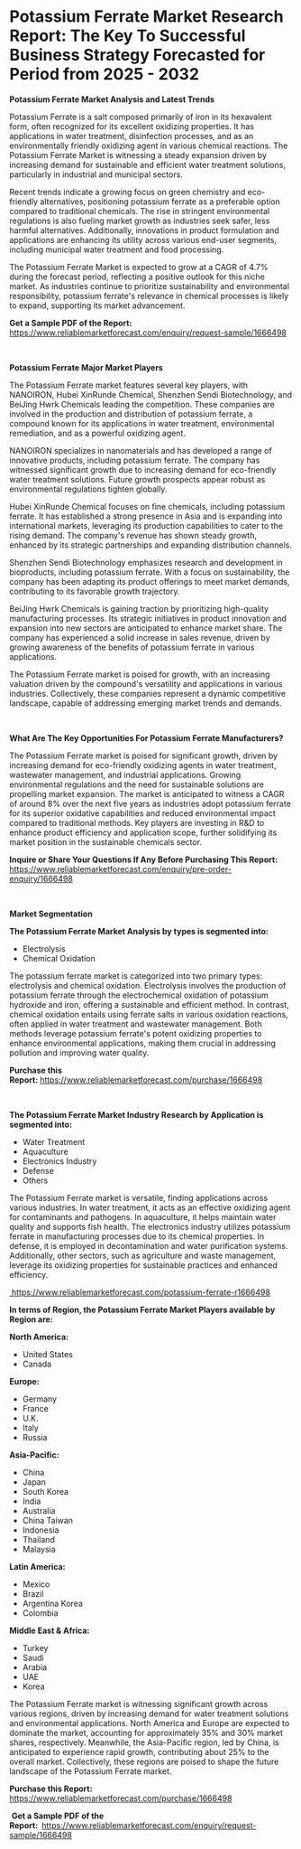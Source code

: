 <p><h1>Potassium Ferrate Market Research Report: The Key To Successful Business Strategy Forecasted for Period from 2025 - 2032</h1></p><p><strong>Potassium Ferrate Market Analysis and Latest Trends</strong></p>
<p><p>Potassium Ferrate is a salt composed primarily of iron in its hexavalent form, often recognized for its excellent oxidizing properties. It has applications in water treatment, disinfection processes, and as an environmentally friendly oxidizing agent in various chemical reactions. The Potassium Ferrate Market is witnessing a steady expansion driven by increasing demand for sustainable and efficient water treatment solutions, particularly in industrial and municipal sectors.</p><p>Recent trends indicate a growing focus on green chemistry and eco-friendly alternatives, positioning potassium ferrate as a preferable option compared to traditional chemicals. The rise in stringent environmental regulations is also fueling market growth as industries seek safer, less harmful alternatives. Additionally, innovations in product formulation and applications are enhancing its utility across various end-user segments, including municipal water treatment and food processing.</p><p>The Potassium Ferrate Market is expected to grow at a CAGR of 4.7% during the forecast period, reflecting a positive outlook for this niche market. As industries continue to prioritize sustainability and environmental responsibility, potassium ferrate's relevance in chemical processes is likely to expand, supporting its market advancement.</p></p>
<p><strong>Get a Sample PDF of the Report:&nbsp;</strong> <a href="https://www.reliablemarketforecast.com/enquiry/request-sample/1666498?utm_campaign=3196&utm_medium=2&utm_source=Github&utm_content=ia&utm_term=16042025&utm_id=potassium-ferrate">https://www.reliablemarketforecast.com/enquiry/request-sample/1666498</a></p>
<p>&nbsp;</p>
<p><strong>Potassium Ferrate Major Market Players</strong></p>
<p><p>The Potassium Ferrate market features several key players, with NANOIRON, Hubei XinRunde Chemical, Shenzhen Sendi Biotechnology, and BeiJing Hwrk Chemicals leading the competition. These companies are involved in the production and distribution of potassium ferrate, a compound known for its applications in water treatment, environmental remediation, and as a powerful oxidizing agent.</p><p>NANOIRON specializes in nanomaterials and has developed a range of innovative products, including potassium ferrate. The company has witnessed significant growth due to increasing demand for eco-friendly water treatment solutions. Future growth prospects appear robust as environmental regulations tighten globally.</p><p>Hubei XinRunde Chemical focuses on fine chemicals, including potassium ferrate. It has established a strong presence in Asia and is expanding into international markets, leveraging its production capabilities to cater to the rising demand. The company's revenue has shown steady growth, enhanced by its strategic partnerships and expanding distribution channels.</p><p>Shenzhen Sendi Biotechnology emphasizes research and development in bioproducts, including potassium ferrate. With a focus on sustainability, the company has been adapting its product offerings to meet market demands, contributing to its favorable growth trajectory.</p><p>BeiJing Hwrk Chemicals is gaining traction by prioritizing high-quality manufacturing processes. Its strategic initiatives in product innovation and expansion into new sectors are anticipated to enhance market share. The company has experienced a solid increase in sales revenue, driven by growing awareness of the benefits of potassium ferrate in various applications.</p><p>The Potassium Ferrate market is poised for growth, with an increasing valuation driven by the compound's versatility and applications in various industries. Collectively, these companies represent a dynamic competitive landscape, capable of addressing emerging market trends and demands.</p></p>
<p>&nbsp;</p>
<p><strong>What Are The Key Opportunities For Potassium Ferrate Manufacturers?</strong></p>
<p><p>The Potassium Ferrate market is poised for significant growth, driven by increasing demand for eco-friendly oxidizing agents in water treatment, wastewater management, and industrial applications. Growing environmental regulations and the need for sustainable solutions are propelling market expansion. The market is anticipated to witness a CAGR of around 8% over the next five years as industries adopt potassium ferrate for its superior oxidative capabilities and reduced environmental impact compared to traditional methods. Key players are investing in R&D to enhance product efficiency and application scope, further solidifying its market position in the sustainable chemicals sector.</p></p>
<p><strong>Inquire or Share Your Questions If Any Before Purchasing This Report:</strong> <a href="https://www.reliablemarketforecast.com/enquiry/pre-order-enquiry/1666498?utm_campaign=3196&utm_medium=2&utm_source=Github&utm_content=ia&utm_term=16042025&utm_id=potassium-ferrate">https://www.reliablemarketforecast.com/enquiry/pre-order-enquiry/1666498</a></p>
<p>&nbsp;</p>
<p><strong>Market Segmentation</strong></p>
<p><strong>The Potassium Ferrate Market Analysis by types is segmented into:</strong></p>
<p><ul><li>Electrolysis</li><li>Chemical Oxidation</li></ul></p>
<p><p>The potassium ferrate market is categorized into two primary types: electrolysis and chemical oxidation. Electrolysis involves the production of potassium ferrate through the electrochemical oxidation of potassium hydroxide and iron, offering a sustainable and efficient method. In contrast, chemical oxidation entails using ferrate salts in various oxidation reactions, often applied in water treatment and wastewater management. Both methods leverage potassium ferrate's potent oxidizing properties to enhance environmental applications, making them crucial in addressing pollution and improving water quality.</p></p>
<p><strong>Purchase this Report:&nbsp;</strong><a href="https://www.reliablemarketforecast.com/purchase/1666498?utm_campaign=3196&utm_medium=2&utm_source=Github&utm_content=ia&utm_term=16042025&utm_id=potassium-ferrate">https://www.reliablemarketforecast.com/purchase/1666498</a></p>
<p>&nbsp;</p>
<p><strong>The Potassium Ferrate Market Industry Research by Application is segmented into:</strong></p>
<p><ul><li>Water Treatment</li><li>Aquaculture</li><li>Electronics Industry</li><li>Defense</li><li>Others</li></ul></p>
<p><p>The Potassium Ferrate market is versatile, finding applications across various industries. In water treatment, it acts as an effective oxidizing agent for contaminants and pathogens. In aquaculture, it helps maintain water quality and supports fish health. The electronics industry utilizes potassium ferrate in manufacturing processes due to its chemical properties. In defense, it is employed in decontamination and water purification systems. Additionally, other sectors, such as agriculture and waste management, leverage its oxidizing properties for sustainable practices and enhanced efficiency.</p></p>
<p><a href="https://www.reliablemarketforecast.com/potassium-ferrate-r1666498?utm_campaign=3196&utm_medium=2&utm_source=Github&utm_content=ia&utm_term=16042025&utm_id=potassium-ferrate">&nbsp;https://www.reliablemarketforecast.com/potassium-ferrate-r1666498</a></p>
<p><strong>In terms of Region, the Potassium Ferrate Market Players available by Region are:</strong></p>
<p>
    <p> <strong> North America: </strong>
        <ul>
            <li>United States</li>
            <li>Canada</li>
        </ul>
        </p> 
    <p> <strong> Europe: </strong>
        <ul>
            <li>Germany</li>
            <li>France</li>
            <li>U.K.</li>
            <li>Italy</li>
            <li>Russia</li>
        </ul>
        </p> 
    <p> <strong> Asia-Pacific: </strong>
        <ul>
            <li>China</li>
            <li>Japan</li>
            <li>South Korea</li>
            <li>India</li>
            <li>Australia</li>
            <li>China Taiwan</li>
            <li>Indonesia</li>
            <li>Thailand</li>
            <li>Malaysia</li>
        </ul>
        </p> 
    <p> <strong> Latin America: </strong>
        <ul>
            <li>Mexico</li>
            <li>Brazil</li>
            <li>Argentina Korea</li>
            <li>Colombia</li>
        </ul>
        </p> 
    <p> <strong> Middle East & Africa: </strong>
        <ul>
            <li>Turkey</li>
            <li>Saudi</li>
            <li>Arabia</li>
            <li>UAE</li>
            <li>Korea</li>
        </ul>
    </p>
    </p>
<p><p>The Potassium Ferrate market is witnessing significant growth across various regions, driven by increasing demand for water treatment solutions and environmental applications. North America and Europe are expected to dominate the market, accounting for approximately 35% and 30% market shares, respectively. Meanwhile, the Asia-Pacific region, led by China, is anticipated to experience rapid growth, contributing about 25% to the overall market. Collectively, these regions are poised to shape the future landscape of the Potassium Ferrate market.</p></p>
<p><strong>Purchase this Report: </strong><a href="https://www.reliablemarketforecast.com/purchase/1666498?utm_campaign=3196&utm_medium=2&utm_source=Github&utm_content=ia&utm_term=16042025&utm_id=potassium-ferrate">https://www.reliablemarketforecast.com/purchase/1666498</a></p>
<p>&nbsp;<strong>Get a Sample PDF of the Report:&nbsp;&nbsp;</strong><a href="https://www.reliablemarketforecast.com/enquiry/request-sample/1666498?utm_campaign=3196&utm_medium=2&utm_source=Github&utm_content=ia&utm_term=16042025&utm_id=potassium-ferrate">https://www.reliablemarketforecast.com/enquiry/request-sample/1666498</a></p>
<p><strong></strong></p>
<p><p></p><p></p><p></p></p>